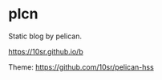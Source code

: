 plcn
====


Static blog by pelican.

<https://10sr.github.io/b>

Theme: https://github.com/10sr/pelican-hss
